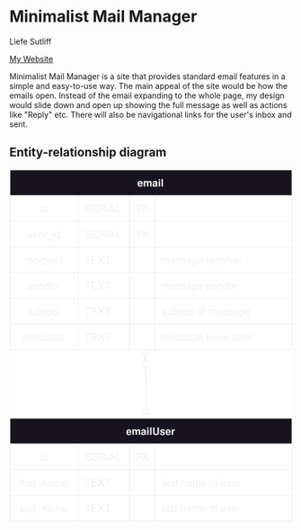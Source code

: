# Minimalist Mail Manager
Liefe Sutliff

[My Website](https://minimalist-mail-manager.onrender.com)

Minimalist Mail Manager is a site that provides standard email features in a simple and easy-to-use way. The main appeal of the site would be how the emails open. Instead of the email expanding to the whole page, my design would slide down and open up showing the full message as well as actions like "Reply" etc. There will also be navigational links for the user's inbox and sent.

## Entity-relationship diagram
![ER Diagram](./docs/er.svg)
